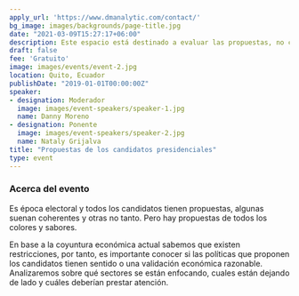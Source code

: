 ```yaml
---
apply_url: 'https://www.dmanalytic.com/contact/'
bg_image: images/backgrounds/page-title.jpg
date: "2021-03-09T15:27:17+06:00"
description: Este espacio está destinado a evaluar las propuestas, no candidatos, ni partidos.
draft: false
fee: 'Gratuito'
image: images/events/event-2.jpg
location: Quito, Ecuador
publishDate: "2019-01-01T00:00:00Z"
speaker:
- designation: Moderador
  image: images/event-speakers/speaker-1.jpg
  name: Danny Moreno
- designation: Ponente
  image: images/event-speakers/speaker-2.jpg
  name: Nataly Grijalva
title: "Propuestas de los candidatos presidenciales"
type: event
---
```


### Acerca del evento

Es época electoral y todos los candidatos tienen propuestas, algunas suenan coherentes y otras no tanto. Pero hay propuestas de todos los colores y sabores.

En base a la coyuntura económica actual sabemos que existen restricciones, por tanto, es importante conocer si las políticas que proponen los candidatos tienen sentido o una validación económica razonable. Analizaremos sobre qué sectores se están enfocando, cuales están dejando de lado y cuáles deberían prestar atención.
